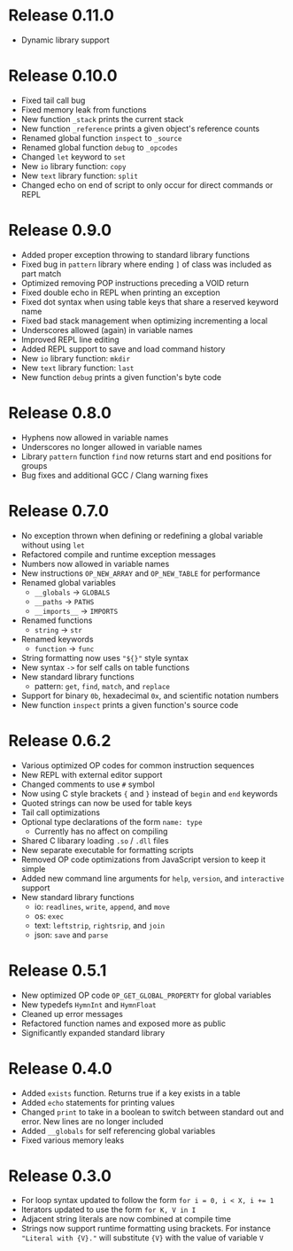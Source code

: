 # Release 0.11.0

- Dynamic library support

# Release 0.10.0

- Fixed tail call bug
- Fixed memory leak from functions
- New function `_stack` prints the current stack
- New function `_reference` prints a given object's reference counts
- Renamed global function `inspect` to `_source`
- Renamed global function `debug` to `_opcodes`
- Changed `let` keyword to `set`
- New `io` library function: `copy`
- New `text` library function: `split`
- Changed echo on end of script to only occur for direct commands or REPL

# Release 0.9.0

- Added proper exception throwing to standard library functions
- Fixed bug in `pattern` library where ending `]` of class was included as part match
- Optimized removing POP instructions preceding a VOID return
- Fixed double echo in REPL when printing an exception
- Fixed dot syntax when using table keys that share a reserved keyword name
- Fixed bad stack management when optimizing incrementing a local
- Underscores allowed (again) in variable names
- Improved REPL line editing
- Added REPL support to save and load command history
- New `io` library function: `mkdir`
- New `text` library function: `last`
- New function `debug` prints a given function's byte code

# Release 0.8.0

- Hyphens now allowed in variable names
- Underscores no longer allowed in variable names
- Library `pattern` function `find` now returns start and end positions for groups
- Bug fixes and additional GCC / Clang warning fixes

# Release 0.7.0

- No exception thrown when defining or redefining a global variable without using `let`
- Refactored compile and runtime exception messages
- Numbers now allowed in variable names
- New instructions `OP_NEW_ARRAY` and `OP_NEW_TABLE` for performance
- Renamed global variables
  - `__globals` -> `GLOBALS`
  - `__paths` -> `PATHS`
  - `__imports__` -> `IMPORTS`
- Renamed functions
  - `string` -> `str`
- Renamed keywords
  - `function` -> `func`
- String formatting now uses `"${}"` style syntax
- New syntax `->` for self calls on table functions
- New standard library functions
  - pattern: `get`, `find`, `match`, and `replace`
- Support for binary `0b`, hexadecimal `0x`, and scientific notation numbers
- New function `inspect` prints a given function's source code

# Release 0.6.2

- Various optimized OP codes for common instruction sequences
- New REPL with external editor support
- Changed comments to use `#` symbol
- Now using C style brackets `{` and `}` instead of `begin` and `end` keywords
- Quoted strings can now be used for table keys
- Tail call optimizations
- Optional type declarations of the form `name: type`
  - Currently has no affect on compiling
- Shared C libarary loading `.so` / `.dll` files
- New separate executable for formatting scripts
- Removed OP code optimizations from JavaScript version to keep it simple
- Added new command line arguments for `help`, `version`, and `interactive` support
- New standard library functions
  - io: `readlines`, `write`, `append`, and `move`
  - os: `exec`
  - text: `leftstrip`, `rightsrip`, and `join`
  - json: `save` and `parse`

# Release 0.5.1

- New optimized OP code `OP_GET_GLOBAL_PROPERTY` for global variables
- New typedefs `HymnInt` and `HymnFloat`
- Cleaned up error messages
- Refactored function names and exposed more as public
- Significantly expanded standard library

# Release 0.4.0

- Added `exists` function. Returns true if a key exists in a table
- Added `echo` statements for printing values
- Changed `print` to take in a boolean to switch between standard out and error. New lines are no longer included
- Added `__globals` for self referencing global variables
- Fixed various memory leaks

# Release 0.3.0

- For loop syntax updated to follow the form `for i = 0, i < X, i += 1`
- Iterators updated to use the form `for K, V in I`
- Adjacent string literals are now combined at compile time
- Strings now support runtime formatting using brackets. For instance `"Literal with {V}."` will substitute `{V}` with the value of variable `V`
